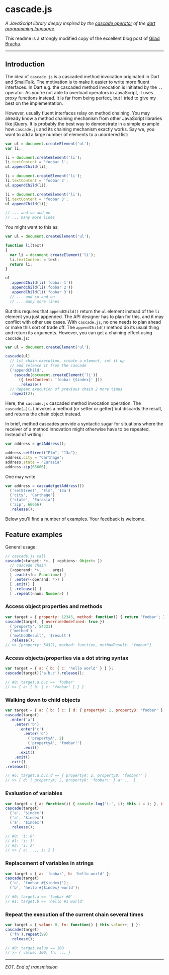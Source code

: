 # cascade.js

*A JavaScript library deeply inspired by the [cascade operator](https://www.dartlang.org/docs/spec/latest/dart-language-specification.html#h.30hsq2v14fk2)
of the [dart programming language](https://www.dartlang.org).*

This readme is a strongly modified copy of the excellent blog post of
[Gilad Bracha](http://news.dartlang.org/2012/02/method-cascades-in-dart-posted-by-gilad.html).

--------------------------------------------------------------------------------

## Introduction

The idea of `cascade.js` is a cascaded method invocation originated in
Dart and SmallTalk. The motivation is to make it easier to write more fluent
interfaces. In Dart e.g. the cascaded method invocation is initiated by the `..`
operator. As you're not able to overload operators in JavaScript, it uses proxy
functions instead. It is far from being perfect, but I tried to give my best
on the implementation.

However, usually fluent interfaces relay on method chaining. You may already
know a method chaining mechanism from other JavaScript libraries like jQuery.
It is probably the best way to demonstrate in a simple example how `cascade.js`
and its chaining mechanism exactly works. Say we, you want to add a large number
of elements to a unordered list:

```javascript
var ul = document.createElement('ul');
var li;

li = document.createElement('li');
li.textContent = 'foobar 1';
ul.appendChild(li);

li = document.createElement('li');
li.textContent = 'foobar 2';
ul.appendChild(li);

li = document.createElement('li');
li.textContent = 'foobar 3';
ul.appendChild(li);

// ... and so and on
// ... many more lines
```

You might want to this as:

```javascript
var ul = document.createElement('ul');

function li(text)
{
  var li = document.createElement('li');
  li.textContent = text;
  return li;
}

ul
  .appendChild(li('foobar 1'))
  .appendChild(li('foobar 2'))
  .appendChild(li('foobar 3'))
  // ... and so and on
  // ... many more lines
```

But this requires that `appendChild()` return the `ul` element instead of the
`li` element you just appended. The API designer has to plan for this, and it
may conflict with other use cases. With `cascade.js`, no one needs to plan
ahead or make this sort of trade off. The `appendChild()` method do its usual
thing and return its arguments. However, you can get a chaining effect using
`cascade.js`:

```javascript
var ul = document.createElement('ul');

cascade(ul)
  // 1st chain execution, create a element, set it up
  // and release it from the cascade
  ('appendChild',
    cascade(document.createElement('li'))
      ({ textContent: 'foobar {$index}' }))
      .release()
  // Repeat execution of previous chain 2 more times
  .repeat(2);
```
Here, the `cascade.js` cascaded method invocation operation. The `cascade(…)(…)`
invokes a method (or setter or getter) but discards the result, and returns the
chain object instead.

In brief, method cascades provide a syntactic sugar for situations where the
receiver of a method innovation might otherwise have to be repeated. Instead of
writing:

```javascript
var address = getAddress();

address.setStreet("Elm", "13a");
address.city = "Carthage";
address.state = "Eurasia"
address.zip(66666);
```

One may write

```javascript
var address = cascade(getAddress())
  ('setStreet', 'Elm', '13a')
  ('city', 'Carthage')
  ('state', 'Eurasia')
  ('zip', 66666)
  .release();
```

Below you'll find a number of examples. Your feedback is welcome.


## Feature examples

General usage:

```javascript
// cascade.js call
cascade(<target: *>, [ <options: Object> ])
  // cascade chain
  (<operand: *>, ... args)
  [ .each(<fn: Function>) ]
  [ .enter(<operand: *>) ]
  [ .exit() ]
  [ .release() ]
  [ .repeat(<num: Number>) ]
```


### Access object properties and methods
```javascript
var target = { property: 12345, method: function() { return 'foobar'; } };
cascade(target, { overrideUndefined: true })
  ('property', 54321)
  ('method')
  ('methodResult', '$result')
  .release();
// >> {property: 54321, method: function, methodResult: "foobar"}
```

### Access objects/properties via a dot string syntax
```javascript
var target = { a: { b: { c: 'hello world' } } };
cascade(target)('a.b.c').release();

// #0: target.a.b.c == 'foobar'
// >> { a: { b: { c: 'foobar' } } }
```

### Walking down to child objects
```javascript
var target = { a: { b: { c: { d: { propertyA: 1, propertyB: 'foobar' } } } } };
cascade(target)
  .enter('a')
    .enter('b')
      .enter('c')
        .enter('d')
          ('propertyA', 2)
          ('propertyA', 'foobar!')
        .exit()
      .exit()
    .exit()
  .exit()
.release();

// #6: target.a.b.c.d == { propertyA: 2, propertyB: 'foobar!' }
// >> { d: { propertyA: 2, propertyB: 'foobar!' } a: ... }
```

### Evaluation of variables
```javascript
var target = { a: function(i) { console.log('i:', i); this.i = i; }, i: 0 };
cascade(target)
  ('a', '$index')
  ('a', '$index')
  ('a', '$index')
  .release();

// #0: 'i: 0'
// #1: 'i: 1'
// #2: 'i: 2'
// >> { a: ..., i: 2 }
```

### Replacement of variables in strings
```javascript
var target = { a: 'foobar', b: 'hello world' };
cascade(target)
  ('a', 'foobar #{$index}');
  ('b', 'hello #{$index} world');

// #0: target.a == 'foobar #0'
// #1: target.b == 'hello #1 world'
```

### Repeat the execution of the current chain several times
```javascript
var target = { value: 0, fn: function() { this.value++; } };
cascade(target)
  ('fn').repeat(99)
  .release();

// #0: target.value == 100
// >> { value: 100, fn: ... }
```

--------------------------------------------------------------------------------

*EOT. End of transmission*
